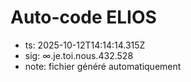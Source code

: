 # Auto-code ELIOS
- ts: 2025-10-12T14:14:14.315Z
- sig: ∞.je.toi.nous.432.528
- note: fichier généré automatiquement